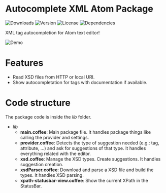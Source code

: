 # Autocomplete XML Atom Package

![Downloads](https://img.shields.io/apm/dm/autocomplete-xml.svg)
![Version](https://img.shields.io/apm/v/autocomplete-xml.svg)
![License](https://img.shields.io/apm/l/autocomplete-xml.svg)
![Dependencies](https://david-dm.org/pleonex/atom-autocomplete-xml.svg)


XML tag autocompletion for Atom text editor!

![Demo](https://raw.githubusercontent.com/pleonex/atom-autocomplete-xml/master/demo.gif)

# Features
* Read XSD files from HTTP or local URI.
* Show autocompletation for tags with documentation if available.

# Code structure
The package code is inside the *lib* folder.

* *lib*
    * **main.coffee**: Main package file. It handles package things like calling the provider and settings.
    * **provider.coffee**: Detects the type of suggestion needed (e.g.: tag, attribute, ...) and ask for suggestions of that type. It handles everything related with the editor.
    * **xsd.coffee**: Manage the XSD types. Create suggestions. It handles suggestion creation.
    * **xsdParser.coffee**: Download and parse a XSD file and build the types. It handles XSD parsing.
    * **xpath-statusbar-view.coffee**: Show the current XPath in the StatusBar.
